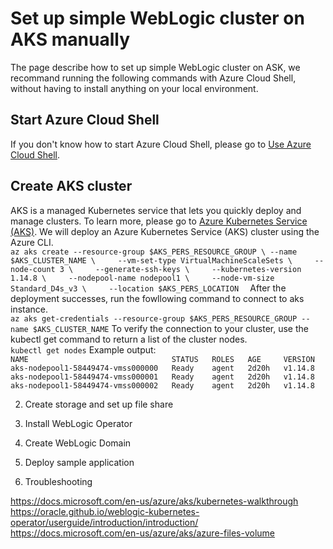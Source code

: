 # Set up simple WebLogic cluster on AKS manually

The page describe how to set up simple WebLogic cluster on ASK, we recommand running the following commands with Azure Cloud Shell, without having to install anything on your local environment.  

## Start Azure Cloud Shell
If you don't know how to start Azure Cloud Shell, please go to [Use Azure Cloud Shell](https://docs.microsoft.com/en-us/azure/aks/kubernetes-walkthrough#use-azure-cloud-shell).   

## Create AKS cluster  
AKS is a managed Kubernetes service that lets you quickly deploy and manage clusters. To learn more, please go to [Azure Kubernetes Service (AKS)](https://docs.microsoft.com/en-us/azure/aks/). We will deploy an Azure Kubernetes Service (AKS) cluster using the Azure CLI.  
``
    az aks create --resource-group $AKS_PERS_RESOURCE_GROUP \
    --name $AKS_CLUSTER_NAME \    
    --vm-set-type VirtualMachineScaleSets \    
    --node-count 3 \    
    --generate-ssh-keys \    
    --kubernetes-version 1.14.8 \    
    --nodepool-name nodepool1 \    
    --node-vm-size Standard_D4s_v3 \    
    --location $AKS_PERS_LOCATION  
``
After the deployment successes, run the fowllowing command to connect to aks instance.  
``
az aks get-credentials --resource-group $AKS_PERS_RESOURCE_GROUP --name $AKS_CLUSTER_NAME
``
To verify the connection to your cluster, use the kubectl get command to return a list of the cluster nodes.  
``
kubectl get nodes
``
Example output:  
``
    NAME                                STATUS   ROLES   AGE     VERSION    
    aks-nodepool1-58449474-vmss000000   Ready    agent   2d20h   v1.14.8    
    aks-nodepool1-58449474-vmss000001   Ready    agent   2d20h   v1.14.8    
    aks-nodepool1-58449474-vmss000002   Ready    agent   2d20h   v1.14.8
``

2. Create storage and set up file share  

3. Install WebLogic Operator  
4. Create WebLogic Domain  
5. Deploy sample application  
6. Troubleshooting  

https://docs.microsoft.com/en-us/azure/aks/kubernetes-walkthrough
https://oracle.github.io/weblogic-kubernetes-operator/userguide/introduction/introduction/
https://docs.microsoft.com/en-us/azure/aks/azure-files-volume

